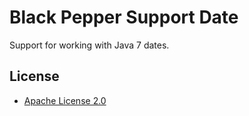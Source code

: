 Black Pepper Support Date
=========================

Support for working with Java 7 dates.

License
-------

* [Apache License 2.0](http://www.apache.org/licenses/LICENSE-2.0.html)
